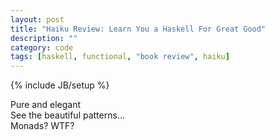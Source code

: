 ```yaml
---
layout: post
title: "Haiku Review: Learn You a Haskell For Great Good"
description: ""
category: code
tags: [haskell, functional, "book review", haiku]
---
```

{% include JB/setup %}

Pure and elegant    
See the beautiful patterns...    
Monads? WTF?    

